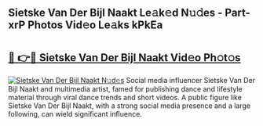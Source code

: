 ## Sietske Van Der Bijl Naakt Le𝚊k𝚎d N𝚞𝚍es - Part-xrP Photos Vid𝚎o Le𝚊ks kPkEa

# <h2><a href="http://fb1m7nl.evod.top/?m=Sietske+Van+Der+Bijl+Naakt">🔗 👉🔴 Sietske Van Der Bijl Naakt Vid𝚎o Ph𝚘t𝚘s</a></h2>

[![Sietske Van Der Bijl Naakt N𝚞d𝚎s](https://i.imgur.com/8V9OHl7.gif)](http://fb1m7nl.evod.top/?m=Sietske+Van+Der+Bijl+Naakt)
Social media influencer Sietske Van Der Bijl Naakt and multimedia artist, famed for publishing dance and lifestyle material through viral dance trends and short videos. A public figure like Sietske Van Der Bijl Naakt, with a strong social media presence and a large following, can wield significant influence. 
